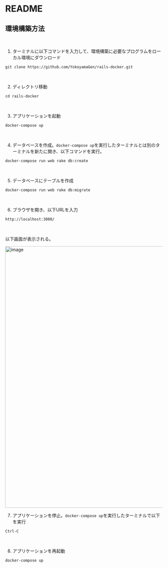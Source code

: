 # README

## 環境構築方法

<br>


1. ターミナルに以下コマンドを入力して、環境構築に必要なプログラムをローカル環境にダウンロード
```
git clone https://github.com/YokoyamaGen/rails-docker.git
```

<br> 

2. ディレクトリ移動 

```
cd rails-docker
```

<br> 

3. アプリケーションを起動
```
docker-compose up
```

<br> 

4. データベースを作成。`docker-compose up`を実行したターミナルとは別のターミナルを新たに開き、以下コマンドを実行。
```
docker-compose run web rake db:create
```

<br> 

5. データベースにテーブルを作成

```
docker-compose run web rake db:migrate
```

<br>

6. ブラウザを開き、以下URLを入力

```
http://localhost:3000/
```

<br>

以下画面が表示される。

<img width="833" alt="image" src="https://github.com/YokoyamaGen/rails-docker/assets/66200883/72940065-a100-4db4-a30d-6aeabea7d83f">

<br>

7. アプリケーションを停止。`docker-compose up`を実行したターミナルで以下を実行

```
Ctrl-C
```

<br>

8. アプリケーションを再起動

```
docker-compose up
```
